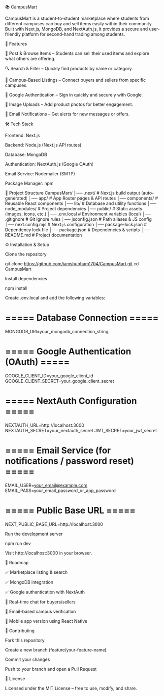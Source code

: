 📚 CampusMart

CampusMart is a student-to-student marketplace where students from different campuses can buy and sell items easily within their community.
Built with Next.js, MongoDB, and NextAuth.js, it provides a secure and user-friendly platform for second-hand trading among students.

🚀 Features

🛒 Post & Browse Items – Students can sell their used items and explore what others are offering.

🔍 Search & Filter – Quickly find products by name or category.

🏫 Campus-Based Listings – Connect buyers and sellers from specific campuses.

🔐 Google Authentication – Sign in quickly and securely with Google.

📸 Image Uploads – Add product photos for better engagement.

📩 Email Notifications – Get alerts for new messages or offers.

🛠️ Tech Stack

Frontend: Next.js

Backend: Node.js (Next.js API routes)

Database: MongoDB

Authentication: NextAuth.js (Google OAuth)

Email Service: Nodemailer (SMTP)

Package Manager: npm

📂 Project Structure
CampusMart/
│── .next/             # Next.js build output (auto-generated)
│── app/               # App Router pages & API routes
│── components/        # Reusable React components
│── lib/               # Database and utility functions
│── node_modules/      # Project dependencies
│── public/            # Static assets (images, icons, etc.)
│── .env.local         # Environment variables (local)
│── .gitignore         # Git ignore rules
│── jsconfig.json      # Path aliases & JS config
│── next.config.mjs    # Next.js configuration
│── package-lock.json  # Dependency lock file
│── package.json       # Dependencies & scripts
│── README.md          # Project documentation

⚙️ Installation & Setup

Clone the repository

git clone https://github.com/iamshubham1704/CampusMart.git
cd CampusMart


Install dependencies

npm install


Create .env.local and add the following variables:

# ===== Database Connection =====
MONGODB_URI=your_mongodb_connection_string

# ===== Google Authentication (OAuth) =====
GOOGLE_CLIENT_ID=your_google_client_id
GOOGLE_CLIENT_SECRET=your_google_client_secret

# ===== NextAuth Configuration =====
NEXTAUTH_URL=http://localhost:3000
NEXTAUTH_SECRET=your_nextauth_secret
JWT_SECRET=your_jwt_secret

# ===== Email Service (for notifications / password reset) =====
EMAIL_USER=your_email@example.com
EMAIL_PASS=your_email_password_or_app_password

# ===== Public Base URL =====
NEXT_PUBLIC_BASE_URL=http://localhost:3000


Run the development server

npm run dev


Visit http://localhost:3000 in your browser.

📌 Roadmap

✅ Marketplace listing & search

✅ MongoDB integration

✅ Google authentication with NextAuth

🔄 Real-time chat for buyers/sellers

🔄 Email-based campus verification

🔄 Mobile app version using React Native

🤝 Contributing

Fork this repository

Create a new branch (feature/your-feature-name)

Commit your changes

Push to your branch and open a Pull Request

📜 License

Licensed under the MIT License – free to use, modify, and share.

